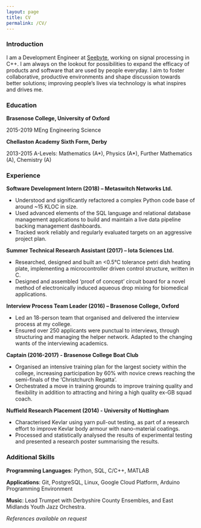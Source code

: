 ```yaml
---
layout: page
title: CV
permalink: /CV/
---
```


### Introduction
I am a Development Engineer at [Seebyte](http://www.seebyte.com), working on signal processing in C++. I am always on the lookout for possibilities to expand the efficacy of products and software that are used by people everyday. I aim to foster collaborative, productive environments and shape discussion towards better solutions; improving people’s lives via technology is what inspires and drives me. 

### Education
**Brasenose College, University of Oxford**

2015-2019   MEng Engineering Science

**Chellaston Academy Sixth Form, Derby**

2013-2015       A-Levels: Mathematics (A\*), Physics (A\*), Further Mathematics (A), Chemistry (A)

### Experience
**Software Development Intern (2018) – Metaswitch Networks Ltd.**
- Understood and significantly refactored a complex Python code base of around ~15 KLOC in size. 
- Used advanced elements of the SQL language and relational database management applications to build and maintain a live data pipeline backing management dashboards.
- Tracked work reliably and regularly evaluated targets on an aggressive project plan.

**Summer Technical Research Assistant (2017) – Iota Sciences Ltd.**
- Researched, designed and built an <0.5°C tolerance petri dish heating plate, implementing a microcontroller driven control structure, written in C.
- Designed and assembled ‘proof of concept’ circuit board for a novel method of electronically induced aqueous drop mixing for biomedical applications.

**Interview Process Team Leader (2016) – Brasenose College, Oxford**
- Led an 18-person team that organised and delivered the interview process at my college.
- Ensured over 250 applicants were punctual to interviews, through structuring and managing the helper network. Adapted to the changing wants of the interviewing academics.

**Captain (2016-2017) - Brasenose College Boat Club**
- Organised an intensive training plan for the largest society within the college, increasing participation by 60% with novice crews reaching the semi-finals of the ‘Christchurch Regatta’.
- Orchestrated a move in training grounds to improve training quality and flexibility in addition to attracting and hiring a high quality ex-GB squad coach.

**Nuffield Research Placement (2014) - University of Nottingham**
- Characterised Kevlar using yarn pull-out testing, as part of a research effort to improve Kevlar body armour with nano-material coatings.
- Processed and statistically analysed the results of experimental testing and presented a research poster summarising the results.

### Additional Skills
**Programming Languages**: Python, SQL, C/C++, MATLAB

**Applications**: Git, PostgreSQL, Linux, Google Cloud Platform, Arduino Programming Environment

**Music**: Lead Trumpet with Derbyshire County Ensembles, and East Midlands Youth Jazz Orchestra.

_References available on request_







